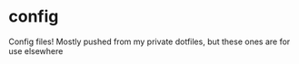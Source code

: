 # config
Config files!  Mostly pushed from my private dotfiles, but these ones are for use elsewhere
